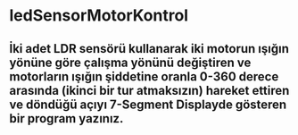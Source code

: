 # ledSensorMotorKontrol

## İki adet LDR sensörü kullanarak iki motorun ışığın yönüne göre çalışma yönünü değiştiren ve motorların ışığın şiddetine oranla 0-360 derece arasında (ikinci bir tur atmaksızın) hareket ettiren ve döndüğü açıyı 7-Segment Displayde gösteren bir program yazınız.
